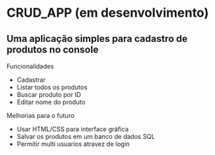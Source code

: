 # CRUD_APP (em desenvolvimento)

## Uma aplicação simples para cadastro de produtos no console

Funcionalidades
- Cadastrar
- Listar todos os produtos
- Buscar produto por ID
- Editar nome do produto

Melhorias para o futuro
- Usar HTML/CSS para interface gráfica
- Salvar os produtos em um banco de dados SQL
- Permitir multi usuarios atravez de login